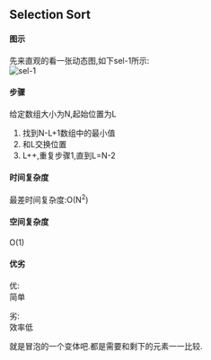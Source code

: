## Selection Sort
 
#### 图示
 先来直观的看一张动态图,如下sel-1所示:<br/>
  ![sel-1](/res/selection-sort-animation.gif.gif)
#### 步骤
给定数组大小为N,起始位置为L
1. 找到N-L+1数组中的最小值
2. 和L交换位置
3. L++,重复步骤1,直到L=N-2
#### 时间复杂度
最差时间复杂度:O(N<sup>2</sup>)
#### 空间复杂度
 O(1)
#### 优劣
优:<br/>
简单

劣:<br/>
效率低

就是冒泡的一个变体吧.都是需要和剩下的元素一一比较.
 
 
 
 
 
 
 
 
 
 
 
 
 